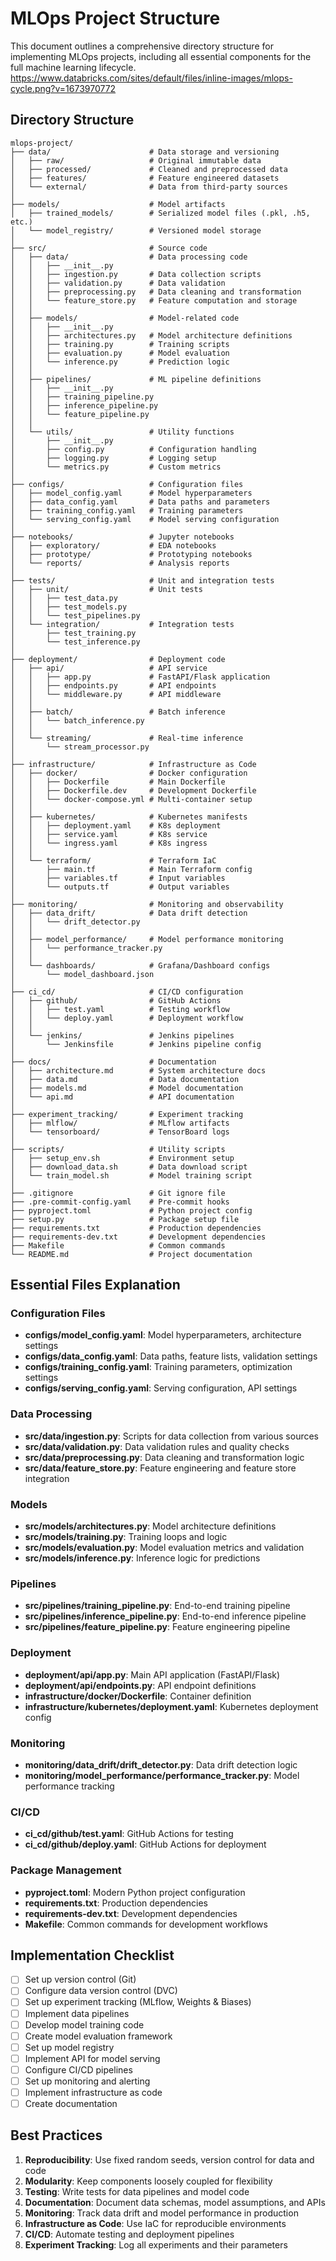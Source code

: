 # MLOps Project Structure

This document outlines a comprehensive directory structure for implementing MLOps projects, including all essential components for the full machine learning lifecycle.
https://www.databricks.com/sites/default/files/inline-images/mlops-cycle.png?v=1673970772
## Directory Structure

```
mlops-project/
├── data/                      # Data storage and versioning
│   ├── raw/                   # Original immutable data
│   ├── processed/             # Cleaned and preprocessed data
│   ├── features/              # Feature engineered datasets
│   └── external/              # Data from third-party sources
│
├── models/                    # Model artifacts
│   ├── trained_models/        # Serialized model files (.pkl, .h5, etc.)
│   └── model_registry/        # Versioned model storage
│
├── src/                       # Source code
│   ├── data/                  # Data processing code
│   │   ├── __init__.py
│   │   ├── ingestion.py       # Data collection scripts
│   │   ├── validation.py      # Data validation
│   │   ├── preprocessing.py   # Data cleaning and transformation
│   │   └── feature_store.py   # Feature computation and storage
│   │
│   ├── models/                # Model-related code
│   │   ├── __init__.py
│   │   ├── architectures.py   # Model architecture definitions
│   │   ├── training.py        # Training scripts
│   │   ├── evaluation.py      # Model evaluation
│   │   └── inference.py       # Prediction logic
│   │
│   ├── pipelines/             # ML pipeline definitions
│   │   ├── __init__.py
│   │   ├── training_pipeline.py
│   │   ├── inference_pipeline.py
│   │   └── feature_pipeline.py
│   │
│   └── utils/                 # Utility functions
│       ├── __init__.py
│       ├── config.py          # Configuration handling
│       ├── logging.py         # Logging setup
│       └── metrics.py         # Custom metrics
│
├── configs/                   # Configuration files
│   ├── model_config.yaml      # Model hyperparameters
│   ├── data_config.yaml       # Data paths and parameters
│   ├── training_config.yaml   # Training parameters
│   └── serving_config.yaml    # Model serving configuration
│
├── notebooks/                 # Jupyter notebooks
│   ├── exploratory/           # EDA notebooks
│   ├── prototype/             # Prototyping notebooks
│   └── reports/               # Analysis reports
│
├── tests/                     # Unit and integration tests
│   ├── unit/                  # Unit tests
│   │   ├── test_data.py
│   │   ├── test_models.py
│   │   └── test_pipelines.py
│   └── integration/           # Integration tests
│       ├── test_training.py
│       └── test_inference.py
│
├── deployment/                # Deployment code
│   ├── api/                   # API service
│   │   ├── app.py             # FastAPI/Flask application
│   │   ├── endpoints.py       # API endpoints
│   │   └── middleware.py      # API middleware
│   │
│   ├── batch/                 # Batch inference
│   │   └── batch_inference.py
│   │
│   └── streaming/             # Real-time inference
│       └── stream_processor.py
│
├── infrastructure/            # Infrastructure as Code
│   ├── docker/                # Docker configuration
│   │   ├── Dockerfile         # Main Dockerfile
│   │   ├── Dockerfile.dev     # Development Dockerfile
│   │   └── docker-compose.yml # Multi-container setup
│   │
│   ├── kubernetes/            # Kubernetes manifests
│   │   ├── deployment.yaml    # K8s deployment
│   │   ├── service.yaml       # K8s service
│   │   └── ingress.yaml       # K8s ingress
│   │
│   └── terraform/             # Terraform IaC
│       ├── main.tf            # Main Terraform config
│       ├── variables.tf       # Input variables
│       └── outputs.tf         # Output variables
│
├── monitoring/                # Monitoring and observability
│   ├── data_drift/            # Data drift detection
│   │   └── drift_detector.py
│   │
│   ├── model_performance/     # Model performance monitoring
│   │   └── performance_tracker.py
│   │
│   └── dashboards/            # Grafana/Dashboard configs
│       └── model_dashboard.json
│
├── ci_cd/                     # CI/CD configuration
│   ├── github/                # GitHub Actions
│   │   ├── test.yaml          # Testing workflow
│   │   └── deploy.yaml        # Deployment workflow
│   │
│   └── jenkins/               # Jenkins pipelines
│       └── Jenkinsfile        # Jenkins pipeline config
│
├── docs/                      # Documentation
│   ├── architecture.md        # System architecture docs
│   ├── data.md                # Data documentation
│   ├── models.md              # Model documentation
│   └── api.md                 # API documentation
│
├── experiment_tracking/       # Experiment tracking
│   ├── mlflow/                # MLflow artifacts
│   └── tensorboard/           # TensorBoard logs
│
├── scripts/                   # Utility scripts
│   ├── setup_env.sh           # Environment setup
│   ├── download_data.sh       # Data download script
│   └── train_model.sh         # Model training script
│
├── .gitignore                 # Git ignore file
├── .pre-commit-config.yaml    # Pre-commit hooks
├── pyproject.toml             # Python project config
├── setup.py                   # Package setup file
├── requirements.txt           # Production dependencies
├── requirements-dev.txt       # Development dependencies
├── Makefile                   # Common commands
└── README.md                  # Project documentation
```

## Essential Files Explanation

### Configuration Files
- **configs/model_config.yaml**: Model hyperparameters, architecture settings
- **configs/data_config.yaml**: Data paths, feature lists, validation settings
- **configs/training_config.yaml**: Training parameters, optimization settings
- **configs/serving_config.yaml**: Serving configuration, API settings

### Data Processing
- **src/data/ingestion.py**: Scripts for data collection from various sources
- **src/data/validation.py**: Data validation rules and quality checks
- **src/data/preprocessing.py**: Data cleaning and transformation logic
- **src/data/feature_store.py**: Feature engineering and feature store integration

### Models
- **src/models/architectures.py**: Model architecture definitions
- **src/models/training.py**: Training loops and logic
- **src/models/evaluation.py**: Model evaluation metrics and validation
- **src/models/inference.py**: Inference logic for predictions

### Pipelines
- **src/pipelines/training_pipeline.py**: End-to-end training pipeline
- **src/pipelines/inference_pipeline.py**: End-to-end inference pipeline
- **src/pipelines/feature_pipeline.py**: Feature engineering pipeline

### Deployment
- **deployment/api/app.py**: Main API application (FastAPI/Flask)
- **deployment/api/endpoints.py**: API endpoint definitions
- **infrastructure/docker/Dockerfile**: Container definition
- **infrastructure/kubernetes/deployment.yaml**: Kubernetes deployment config

### Monitoring
- **monitoring/data_drift/drift_detector.py**: Data drift detection logic
- **monitoring/model_performance/performance_tracker.py**: Model performance tracking

### CI/CD
- **ci_cd/github/test.yaml**: GitHub Actions for testing
- **ci_cd/github/deploy.yaml**: GitHub Actions for deployment

### Package Management
- **pyproject.toml**: Modern Python project configuration
- **requirements.txt**: Production dependencies
- **requirements-dev.txt**: Development dependencies
- **Makefile**: Common commands for development workflows

## Implementation Checklist

- [ ] Set up version control (Git)
- [ ] Configure data version control (DVC)
- [ ] Set up experiment tracking (MLflow, Weights & Biases)
- [ ] Implement data pipelines
- [ ] Develop model training code
- [ ] Create model evaluation framework
- [ ] Set up model registry
- [ ] Implement API for model serving
- [ ] Configure CI/CD pipelines
- [ ] Set up monitoring and alerting
- [ ] Implement infrastructure as code
- [ ] Create documentation

## Best Practices

1. **Reproducibility**: Use fixed random seeds, version control for data and code
2. **Modularity**: Keep components loosely coupled for flexibility
3. **Testing**: Write tests for data pipelines and model code
4. **Documentation**: Document data schemas, model assumptions, and APIs
5. **Monitoring**: Track data drift and model performance in production
6. **Infrastructure as Code**: Use IaC for reproducible environments
7. **CI/CD**: Automate testing and deployment pipelines
8. **Experiment Tracking**: Log all experiments and their parameters